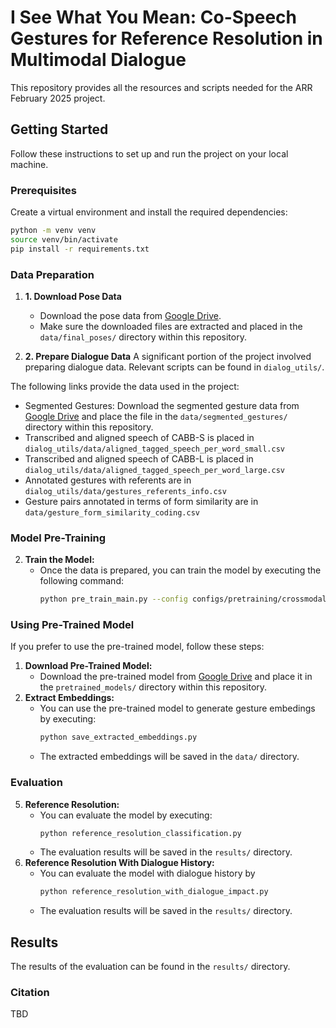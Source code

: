 # I See What You Mean: Co-Speech Gestures for Reference Resolution in Multimodal Dialogue

This repository provides all the resources and scripts needed for the ARR February 2025 project.

## Getting Started

Follow these instructions to set up and run the project on your local machine.

### Prerequisites

Create a virtual environment and install the required dependencies:

```bash
python -m venv venv 
source venv/bin/activate
pip install -r requirements.txt
```

### Data Preparation
1. **1. Download Pose Data** 
   - Download the pose data from [Google Drive](https://drive.google.com/file/d/15SwxhEXC4JOJ0XYiQ-WcrGSmEVVvdIDB/view).
   - Make sure the downloaded files are extracted and placed in the `data/final_poses/` directory within this repository.

2. **2. Prepare Dialogue Data** 
A significant portion of the project involved preparing dialogue data. Relevant scripts can be found in `dialog_utils/`.

The following links provide the data used in the project:
   - Segmented Gestures: Download the segmented gesture data from [Google Drive](https://drive.google.com/file/d/1Bt59e0q4KzGje8HyRhlxfs3nZ9VD6HAM/view?usp=sharing) and place the file in the `data/segmented_gestures/` directory within this repository.
   - Transcribed and aligned speech of CABB-S is placed in `dialog_utils/data/aligned_tagged_speech_per_word_small.csv`
   - Transcribed and aligned speech of CABB-L is placed in `dialog_utils/data/aligned_tagged_speech_per_word_large.csv`
   - Annotated gestures with referents are in `dialog_utils/data/gestures_referents_info.csv`
   - Gesture pairs annotated in terms of form similarity are in `data/gesture_form_similarity_coding.csv`

### Model Pre-Training
2. **Train the Model:** 
   - Once the data is prepared, you can train the model by executing the following command:
     ```bash
     python pre_train_main.py --config configs/pretraining/crossmodal/train_ssl_crossmodal_mmcontrastive_jointsformer_semantic.yaml
     ```

### Using Pre-Trained Model
If you prefer to use the pre-trained model, follow these steps:
1. **Download Pre-Trained Model:** 
   - Download the pre-trained model from [Google Drive](https://drive.google.com/file/d/11qR3dO6vpsC6VvFVJWVWhT12iuFE1O9i/view?usp=sharing) and place it in the `pretrained_models/` directory within this repository.
2. **Extract Embeddings:** 
   - You can use the pre-trained model to generate gesture embedings by executing:
     ```bash
     python save_extracted_embeddings.py
     ```
   - The extracted embeddings will be saved in the `data/` directory.

### Evaluation
5. **Reference Resolution:** 
   - You can evaluate the model by executing:
     ```bash
     python reference_resolution_classification.py
     ```
   - The evaluation results will be saved in the `results/` directory.
6. **Reference Resolution With Dialogue History:**
   - You can evaluate the model with dialogue history by
       ```bash
       python reference_resolution_with_dialogue_impact.py
       ```
   - The evaluation results will be saved in the `results/` directory.

## Results
The results of the evaluation can be found in the `results/` directory.
### Citation
TBD